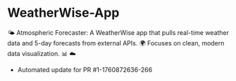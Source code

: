 # WeatherWise-App
🌤️ Atmospheric Forecaster: A WeatherWise app that pulls real-time weather data and 5-day forecasts from external APIs. 🌍 Focuses on clean, modern data visualization. 📊 ☁️


- Automated update for PR #1-1760872636-266